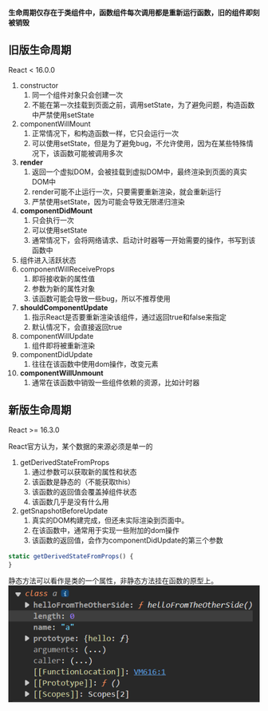 **生命周期仅存在于类组件中，函数组件每次调用都是重新运行函数，旧的组件即刻被销毁**

## 旧版生命周期
React < 16.0.0


1. constructor
	1. 同一个组件对象只会创建一次
	2. 不能在第一次挂载到页面之前，调用setState，为了避免问题，构造函数中严禁使用setState
2. componentWillMount
	1. 正常情况下，和构造函数一样，它只会运行一次
	2. 可以使用setState，但是为了避免bug，不允许使用，因为在某些特殊情况下，该函数可能被调用多次
3. **render**
	1. 返回一个虚拟DOM，会被挂载到虚拟DOM中，最终渲染到页面的真实DOM中
	2. render可能不止运行一次，只要需要重新渲染，就会重新运行
	3. 严禁使用setState，因为可能会导致无限递归渲染
4. **componentDidMount**
	1. 只会执行一次
	2. 可以使用setState
	3. 通常情况下，会将网络请求、启动计时器等一开始需要的操作，书写到该函数中
5. 组件进入活跃状态
6. componentWillReceiveProps
	1. 即将接收新的属性值
	2. 参数为新的属性对象
	3. 该函数可能会导致一些bug，所以不推荐使用
7. **shouldComponentUpdate**
	1. 指示React是否要重新渲染该组件，通过返回true和false来指定
	2. 默认情况下，会直接返回true
8. componentWillUpdate
	1. 组件即将被重新渲染
9. componentDidUpdate
	1. 往往在该函数中使用dom操作，改变元素
10. **componentWillUnmount**
	1. 通常在该函数中销毁一些组件依赖的资源，比如计时器

## 新版生命周期
React >= 16.3.0

React官方认为，某个数据的来源必须是单一的

1. getDerivedStateFromProps
	1. 通过参数可以获取新的属性和状态
	2. 该函数是静态的（不能获取this）
	3. 该函数的返回值会覆盖掉组件状态
	4. 该函数几乎是没有什么用
2. getSnapshotBeforeUpdate
	1. 真实的DOM构建完成，但还未实际渲染到页面中。
	2. 在该函数中，通常用于实现一些附加的dom操作
	3. 该函数的返回值，会作为componentDidUpdate的第三个参数


```jsx
static getDerivedStateFromProps() {
}
```
静态方法可以看作是类的一个属性，非静态方法挂在函数的原型上。
![](../img/生命周期-20240316185213.png)